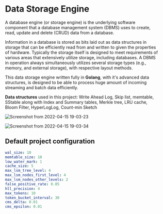 # Data Storage Engine 
A database engine (or storage engine) is the underlying software component that a database management system (DBMS) uses to create, read, update and delete (CRUD) data from a database.

Information in a database is stored as bits laid out as data structures in storage that can be efficiently read from and written to given the properties of hardware. Typically the storage itself is designed to meet requirements of various areas that extensively utilize storage, including databases. A DBMS in operation always simultaneously utilizes several storage types (e.g., memory, and external storage), with respective layout methods. 

This data storage engine written fully in **Golang**, with it's advanced data structures, is designed to be able to process huge amount of incoming streaming and batch data efficiently. 

**Data structures** used in this project: Write Ahead Log, Skip list, memtable, SStable along with Index and Summary tables, Merkle tree, LRU cache, Bloom Filter, HyperLogLog, Count-min Sketch 

![Screenshot from 2022-04-15 19-03-23](https://user-images.githubusercontent.com/36077702/163627645-d8b59a88-d408-4a94-b664-49313c493906.png)

![Screenshot from 2022-04-15 19-03-34](https://user-images.githubusercontent.com/36077702/163627714-77146a98-45ea-4bad-a610-2fa62478732a.png)

## Default project configuration  

```yaml  
wal_size: 10  
memtable_size: 10  
low_water_mark: 1  
cache_size: 5  
max_lsm_tree_level: 4  
max_lsm_nodes_first_level: 4  
max_lsm_nodes_other_levels: 2  
false_positive_rate: 0.05  
hll_precision: 4  
max_tokens: 10 
token_bucket_interval: 30  
cms_delta: 0.01  
cms_epsilon: 0.01  
